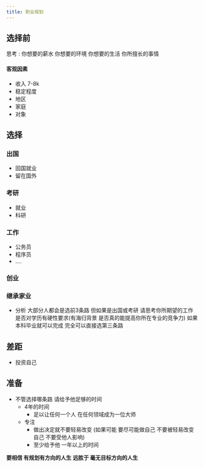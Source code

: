 ```yaml
---
title: 职业规划
---
```


## 选择前
思考 :
    你想要的薪水 
    你想要的环境 
    你想要的生活 
    你所擅长的事情


#### 客观因素
* 收入 7-8k 
* 稳定程度 
* 地区
* 家庭
* 对象

## 选择

### 出国
* 回国就业
* 留在国外

### 考研
* 就业
* 科研

### 工作
* 公务员
* 程序员
* ....

### 创业

### 继承家业

* 分析
大部分人都会是选前3条路 但如果是出国或考研 
请思考你所期望的工作是否对学历有硬性要求(有海归背景 是否真的能提高你所在专业的竞争力) 
如果本科毕业就可以完成 完全可以直接选第三条路

## 差距
* 投资自己

## 准备
* 不管选择哪条路 请给予他足够的时间
    * 4年的时间 
        * 足以让任何一个人 在任何领域成为一位大师
    * 专注
        * 做出决定就不要轻易改变 (如果可能 要尽可能做自己 不要被轻易改变自己 不要受他人影响)
        * 至少给予他 一年以上的时间

**要相信 有规划有方向的人生**
**远胜于 毫无目标方向的人生**
